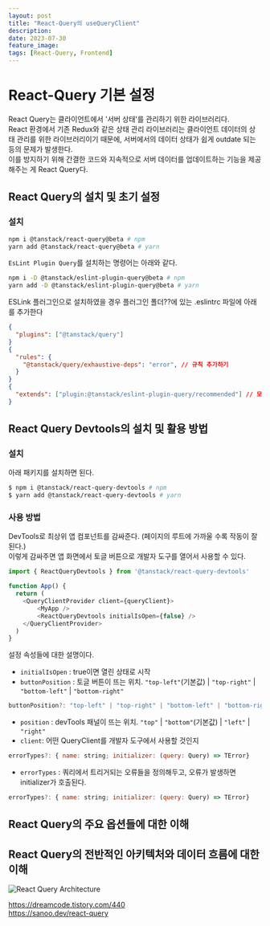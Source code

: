 ```yaml
---
layout: post
title: "React-Query의 useQueryClient"
description: 
date: 2023-07-30
feature_image: 
tags: [React-Query, Frontend]
---
```


# React-Query 기본 설정

React Query는 클라이언트에서 '서버 상태'를 관리하기 위한 라이브러리다.  
React 환경에서 기존 Redux와 같은 상태 관리 라이브러리는 클라이언트 데이터의 상태 관리를 위한 라이브러리이기 때문에, 서버에서의 데이터 상태가 쉽게 outdate 되는 등의 문제가 발생한다.  
이를 방지하기 위해 간결한 코드와 지속적으로 서버 데이터를 업데이트하는 기능을 제공해주는 게 React Query다.

## React Query의 설치 및 초기 설정
### 설치
```bash
npm i @tanstack/react-query@beta # npm
yarn add @tanstack/react-query@beta # yarn
```
`EsLint Plugin Query`를 설치하는 명령어는 아래와 같다.
```bash
npm i -D @tanstack/eslint-plugin-query@beta # npm
yarn add -D @tanstack/eslint-plugin-query@beta # yarn
```
ESLink 플러그인으로 설치하였을 경우 플러그인 폴더??에 있는 .eslintrc 파일에 아래를 추가한다
```json
{
  "plugins": ["@tanstack/query"]
}
{
  "rules": {
    "@tanstack/query/exhaustive-deps": "error", // 규칙 추가하기 
  }
}
{
  "extends": ["plugin:@tanstack/eslint-plugin-query/recommended"] // 모든 권장 규칙 활성화하기
}
```

## React Query Devtools의 설치 및 활용 방법
### 설치
아래 패키지를 설치하면 된다.
```bash
$ npm i @tanstack/react-query-devtools # npm
$ yarn add @tanstack/react-query-devtools # yarn
```
### 사용 방법
DevTools로 최상위 앱 컴포넌트를 감싸준다. (페이지의 루트에 가까울 수록 작동이 잘 된다.)  
이렇게 감싸주면 앱 화면에서 토글 버튼으로 개발자 도구를 열어서 사용할 수 있다.
```javascript
import { ReactQueryDevtools } from '@tanstack/react-query-devtools'

function App() {
  return (
    <QueryClientProvider client={queryClient}>
        <MyApp /> 
        <ReactQueryDevtools initialIsOpen={false} />
    </QueryClientProvider>
  )
}
```
설정 속성들에 대한 설명이다.
- `initialIsOpen` : true이면 열린 상태로 시작
- `buttonPosition` : 토글 버튼이 뜨는 위치. `"top-left"`(기본값) | `"top-right"` | `"bottom-left"` | `"bottom-right"`
```javascript   
buttonPosition?: "top-left" | "top-right" | "bottom-left" | "bottom-right"
```
- `position` : devTools 패널이 뜨는 위치. `"top"` | `"bottom"`(기본값) | `"left"` | `"right"`
- `client`: 어떤 QueryClient를 개발자 도구에서 사용할 것인지
```javascript
errorTypes?: { name: string; initializer: (query: Query) => TError}
```
- `errorTypes` : 쿼리에서 트리거되는 오류들을 정의해두고, 오류가 발생하면 initializer가 호출된다.
```javascript
errorTypes?: { name: string; initializer: (query: Query) => TError}
```

## React Query의 주요 옵션들에 대한 이해
## React Query의 전반적인 아키텍처와 데이터 흐름에 대한 이해
![React Query Architecture]('../../../images/23-07-30-react-query-architecture.png')

https://dreamcode.tistory.com/440  
https://sanoo.dev/react-query  

